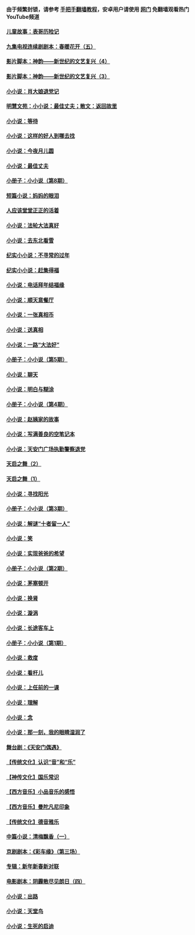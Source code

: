 #### 由于频繁封锁，请参考 [手把手翻墙教程](https://github.com/gfw-breaker/guides/wiki/)，安卓用户请使用 [网门](https://github.com/gfw-breaker/nogfw/blob/master/dl.md?t=05222001) 免翻墙观看热门YouTube频道 

#### [儿童故事：表哥历险记](../pages/328/383535.md?t=05222001) 

#### [九集电视连续剧剧本：春暖花开（五）](../pages/328/275919.md?t=05222001) 

#### [影片脚本：神韵——新世纪的文艺复兴（4）](../pages/328/266089.md?t=05222001) 

#### [影片脚本：神韵——新世纪的文艺复兴（3）](../pages/328/266087.md?t=05222001) 

#### [小小说：肖大娘退党记](../pages/328/239807.md?t=05222001) 

#### [明慧文苑：小小说：最佳丈夫；散文：返回故里](../pages/328/3439.md?t=05222001) 

#### [小小说：等待](../pages/328/223927.md?t=05222001) 

#### [小小说：这样的好人到哪去找](../pages/328/209396.md?t=05222001) 

#### [小小说：今夜月儿圆](../pages/328/193588.md?t=05222001) 

#### [小小说：最佳丈夫](../pages/328/190938.md?t=05222001) 

#### [小册子：小小说（第8期）](../pages/328/188202.md?t=05222001) 

#### [短篇小说：妈妈的眼泪](../pages/328/187712.md?t=05222001) 

#### [人应该堂堂正正的活着](../pages/328/182430.md?t=05222001) 

#### [小小说：法轮大法真好](../pages/328/174669.md?t=05222001) 

#### [小小说：去东北看雪](../pages/328/173882.md?t=05222001) 

#### [纪实小小说：不寻常的过年](../pages/328/173187.md?t=05222001) 

#### [纪实小小说：赶集得福](../pages/328/172652.md?t=05222001) 

#### [小小说：电话拜年结福缘](../pages/328/172533.md?t=05222001) 

#### [小小说：顺天意餐厅](../pages/328/170182.md?t=05222001) 

#### [小小说：一张真相币](../pages/328/169410.md?t=05222001) 

#### [小小说：送真相](../pages/328/166713.md?t=05222001) 

#### [小小说：一路“大法好”](../pages/328/162016.md?t=05222001) 

#### [小册子：小小说（第5期）](../pages/328/161131.md?t=05222001) 

#### [小小说：聊天](../pages/328/159640.md?t=05222001) 

#### [小小说：明白与糊涂](../pages/328/158101.md?t=05222001) 

#### [小册子：小小说（第4期）](../pages/328/158006.md?t=05222001) 

#### [小小说：赵姨家的故事](../pages/328/157843.md?t=05222001) 

#### [小小说：写满善良的空笔记本](../pages/328/157382.md?t=05222001) 

#### [小小说：天安门广场执勤警察退党](../pages/328/156982.md?t=05222001) 

#### [天启之舞（2）](../pages/328/153440.md?t=05222001) 

#### [天启之舞（1）](../pages/328/153439.md?t=05222001) 

#### [小小说：寻找阳光](../pages/328/153065.md?t=05222001) 

#### [小册子：小小说（第3期）](../pages/328/151715.md?t=05222001) 

#### [小小说：解谜“十者留一人”](../pages/328/148967.md?t=05222001) 

#### [小小说：笑](../pages/328/148905.md?t=05222001) 

#### [小小说：实现爸爸的希望](../pages/328/148096.md?t=05222001) 

#### [小册子：小小说（第2期）](../pages/328/147214.md?t=05222001) 

#### [小小说：茅塞顿开](../pages/328/147030.md?t=05222001) 

#### [小小说：换肾](../pages/328/146770.md?t=05222001) 

#### [小小说：漩涡](../pages/328/146683.md?t=05222001) 

#### [小小说：长途客车上](../pages/328/145076.md?t=05222001) 

#### [小册子：小小说（第1期）](../pages/328/143963.md?t=05222001) 

#### [小小说：救度](../pages/328/143927.md?t=05222001) 

#### [小小说：看杆儿](../pages/328/142137.md?t=05222001) 

#### [小小说：上任前的一课](../pages/328/140808.md?t=05222001) 

#### [小小说：理解](../pages/328/140476.md?t=05222001) 

#### [小小说：念](../pages/328/139513.md?t=05222001) 

#### [小小说：那一刻，我的眼睛湿润了](../pages/328/138476.md?t=05222001) 

#### [舞台剧：《天安门偶遇》](../pages/328/117155.md?t=05222001) 

#### [【传统文化】认识“音”和“乐”](../pages/328/108667.md?t=05222001) 

#### [【神传文化】国乐常识](../pages/328/104225.md?t=05222001) 

#### [【西方音乐】小品音乐的感悟](../pages/328/102924.md?t=05222001) 

#### [【西方音乐】曼陀凡尼印象](../pages/328/102922.md?t=05222001) 

#### [【传统文化】德音雅乐](../pages/328/102923.md?t=05222001) 

#### [中篇小说：清梅飘香（一）](../pages/328/101058.md?t=05222001) 

#### [京剧剧本：《彩车缘》（第三场）](../pages/328/96434.md?t=05222001) 

#### [专辑：新年新春新对联](../pages/328/94991.md?t=05222001) 

#### [电影剧本：阴霾散尽见朗日（四）](../pages/328/87081.md?t=05222001) 

#### [小小说：出路](../pages/328/84848.md?t=05222001) 

#### [小小说：天堂鸟](../pages/328/83084.md?t=05222001) 

#### [小小说：生死的启迪](../pages/328/70977.md?t=05222001) 

